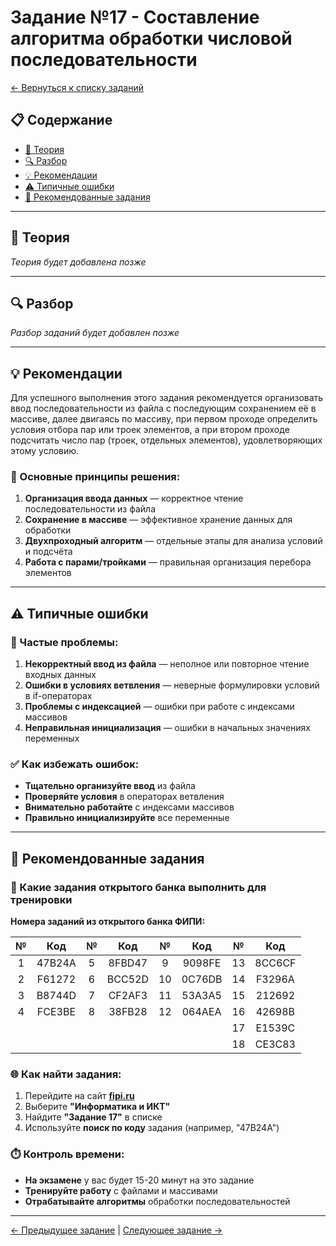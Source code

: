 # Задание №17 - Составление алгоритма обработки числовой последовательности

[← Вернуться к списку заданий](../README.md)

## 📋 Содержание
- [📖 Теория](#📖-теория)
- [🔍 Разбор](#🔍-разбор)
- [💡 Рекомендации](#💡-рекомендации)
- [⚠️ Типичные ошибки](#⚠️-типичные-ошибки)
- [📝 Рекомендованные задания](#📝-рекомендованные-задания)

---

## 📖 Теория

*Теория будет добавлена позже*

---

## 🔍 Разбор

*Разбор заданий будет добавлен позже*

---

## 💡 Рекомендации

Для успешного выполнения этого задания рекомендуется организовать ввод последовательности из файла с последующим сохранением её в массиве, далее двигаясь по массиву, при первом проходе определить условия отбора пар или троек элементов, а при втором проходе подсчитать число пар (троек, отдельных элементов), удовлетворяющих этому условию.

### 🔧 Основные принципы решения:

1. **Организация ввода данных** — корректное чтение последовательности из файла
2. **Сохранение в массиве** — эффективное хранение данных для обработки
3. **Двухпроходный алгоритм** — отдельные этапы для анализа условий и подсчёта
4. **Работа с парами/тройками** — правильная организация перебора элементов

---

## ⚠️ Типичные ошибки

### 🚫 Частые проблемы:

1. **Некорректный ввод из файла** — неполное или повторное чтение входных данных
2. **Ошибки в условиях ветвления** — неверные формулировки условий в if-операторах
3. **Проблемы с индексацией** — ошибки при работе с индексами массивов
4. **Неправильная инициализация** — ошибки в начальных значениях переменных

### ✅ Как избежать ошибок:

- **Тщательно организуйте ввод** из файла
- **Проверяйте условия** в операторах ветвления
- **Внимательно работайте** с индексами массивов
- **Правильно инициализируйте** все переменные

---

## 📝 Рекомендованные задания

### 🔗 Какие задания открытого банка выполнить для тренировки

**Номера заданий из открытого банка ФИПИ:**

| № | Код | № | Код | № | Код | № | Код |
|:-:|:-:|:-:|:-:|:-:|:-:|:-:|:-:|
| 1 | 47B24A | 5 | 8FBD47 | 9 | 9098FE | 13 | 8CC6CF |
| 2 | F61272 | 6 | BCC52D | 10 | 0C76DB | 14 | F3296A |
| 3 | B8744D | 7 | CF2AF3 | 11 | 53A3A5 | 15 | 212692 |
| 4 | FCE3BE | 8 | 38FB28 | 12 | 064AEA | 16 | 42698B |
|   |        |   |        |    |        | 17 | E1539C |
|   |        |   |        |    |        | 18 | CE3C83 |

### 🌐 Как найти задания:

1. Перейдите на сайт **[fipi.ru](https://fipi.ru/ege/otkrytyy-bank-zadaniy-ege)**
2. Выберите **"Информатика и ИКТ"**
3. Найдите **"Задание 17"** в списке
4. Используйте **поиск по коду** задания (например, "47B24A")

### ⏱️ Контроль времени:

- **На экзамене** у вас будет 15-20 минут на это задание
- **Тренируйте работу** с файлами и массивами
- **Отрабатывайте алгоритмы** обработки последовательностей

---

[← Предыдущее задание](task-16.md) | [Следующее задание →](task-18.md)
